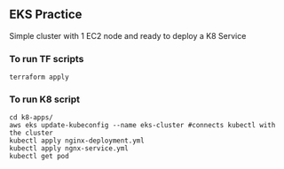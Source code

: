 ## EKS Practice

Simple cluster with 1 EC2 node and ready to deploy a K8 Service

### To run TF scripts

```
terraform apply
```

### To run K8 script

```
cd k8-apps/
aws eks update-kubeconfig --name eks-cluster #connects kubectl with the cluster
kubectl apply nginx-deployment.yml
kubectl apply ngnx-service.yml
kubectl get pod
```
